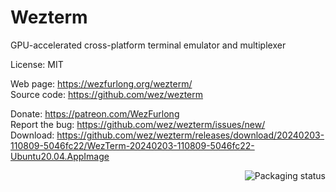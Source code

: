 # Wezterm

GPU-accelerated cross-platform terminal emulator and multiplexer

License: MIT

Web page: https://wezfurlong.org/wezterm/  
Source code: https://github.com/wez/wezterm

Donate: https://patreon.com/WezFurlong  
Report the bug: https://github.com/wez/wezterm/issues/new/  
Download: https://github.com/wez/wezterm/releases/download/20240203-110809-5046fc22/WezTerm-20240203-110809-5046fc22-Ubuntu20.04.AppImage

<a href="https://repology.org/project/wezterm/versions">
    <img src="https://repology.org/badge/vertical-allrepos/wezterm.svg" alt="Packaging status" align="right">
</a>